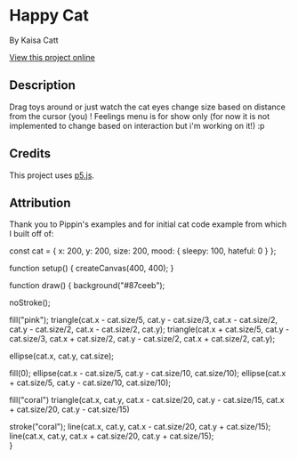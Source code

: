 # Happy Cat

By Kaisa Catt

[View this project online](https://kaikukuu.github.io/art-jam_happy-cat/)

## Description

Drag toys around or just watch the cat eyes change size based on distance from the cursor (you) ! Feelings menu is for show only (for now it is not implemented to change based on interaction but i'm working on it!) :p


## Credits

This project uses [p5.js](https://p5js.org).

## Attribution

Thank you to Pippin's examples and for initial cat code example from which I built off of: 

const cat = {
  x: 200,
  y: 200,
  size: 200,
  mood: {
    sleepy: 100,
    hateful: 0
  }
};

function setup() {
  createCanvas(400, 400);
}

function draw() {
  background("#87ceeb");
  
  noStroke();
  
  fill("pink");
    triangle(cat.x - cat.size/5, cat.y - cat.size/3, cat.x - cat.size/2, cat.y - cat.size/2, cat.x - cat.size/2, cat.y);
    triangle(cat.x + cat.size/5, cat.y - cat.size/3, cat.x + cat.size/2, cat.y - cat.size/2, cat.x + cat.size/2, cat.y);

  
  ellipse(cat.x, cat.y, cat.size);
  
  fill(0);
  ellipse(cat.x - cat.size/5, cat.y - cat.size/10, cat.size/10);
  ellipse(cat.x + cat.size/5, cat.y - cat.size/10, cat.size/10);
  
  fill("coral")
  triangle(cat.x, cat.y, cat.x - cat.size/20, cat.y - cat.size/15, cat.x + cat.size/20, cat.y - cat.size/15)
  
  stroke("coral");
  line(cat.x, cat.y, cat.x - cat.size/20, cat.y + cat.size/15);
  line(cat.x, cat.y, cat.x + cat.size/20, cat.y + cat.size/15);  
}
